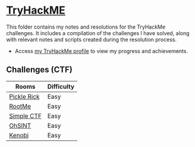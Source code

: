 # [TryHackME](https://tryhackme.com) 
This folder contains my notes and resolutions for the TryHackMe challenges. It includes a compilation of the challenges I have solved, along with relevant notes and scripts created during the resolution process.

* Access [my TryHackMe profile](https://tryhackme.com/p/hendrix.mode) to view my progress and achievements.


## Challenges (CTF)
| Rooms                                   | Difficulty |
|-----------------------------------------|------------|
|[Pickle Rick](./challenges/pickle_rick/) | Easy       |
|[RootMe](./challenges/rootMe/)           | Easy       |
|[Simple CTF](./challenges/simple_CTF/)   | Easy       |
|[OhSINT](./challenges/ohsint/)           | Easy       |
|[Kenobi](./challenges/kenobi)            | Easy       |